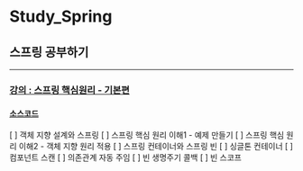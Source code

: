 # Study_Spring
## 스프링 공부하기

---

### [강의 :  스프링 핵심원리 - 기본편](https://www.inflearn.com/course/%EC%8A%A4%ED%94%84%EB%A7%81-%ED%95%B5%EC%8B%AC-%EC%9B%90%EB%A6%AC-%EA%B8%B0%EB%B3%B8%ED%8E%B8/dashboard) 

#### [소스코드]()

[ ] 객체 지향 설계와 스프링
[ ] 스프링 핵심 원리 이해1 - 예제 만들기
[ ] 스프링 핵심 원리 이해2 - 객체 지향 원리 적용
[ ] 스프링 컨테이너와 스프링 빈
[ ] 싱글톤 컨테이너
[ ] 컴포넌트 스캔
[ ] 의존관계 자동 주임
[ ] 빈 생명주기 콜백
[ ] 빈 스코프